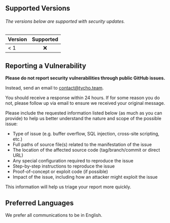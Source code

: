 ## Supported Versions

###### The versions below are supported with security updates.

| Version | Supported |
| ------- | :-------: |
| < 1     |    :x:    |

## Reporting a Vulnerability

**Please do not report security vulnerabilities through public GitHub issues.**

Instead, send an email to [contact@tycho.team](mailto:contact@tycho.team).

You should receive a response within 24 hours. If for some reason you do not, please follow up via email to ensure we received your original message.

Please include the requested information listed below (as much as you can provide) to help us better understand the nature and scope of the possible issue:

- Type of issue (e.g. buffer overflow, SQL injection, cross-site scripting, etc.)
- Full paths of source file(s) related to the manifestation of the issue
- The location of the affected source code (tag/branch/commit or direct URL)
- Any special configuration required to reproduce the issue
- Step-by-step instructions to reproduce the issue
- Proof-of-concept or exploit code (if possible)
- Impact of the issue, including how an attacker might exploit the issue

This information will help us triage your report more quickly.

## Preferred Languages

We prefer all communications to be in English.
